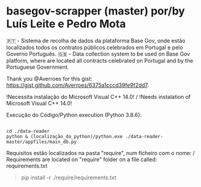 # basegov-scrapper (master) por/by Luís Leite e Pedro Mota

🇵🇹 - Sistema de recolha de dados da plataforma Base Gov, onde estão localizados todos os contratos públicos celebrados em Portugal e pelo Governo Português.
🇬🇧 - Data collection system to be used on Base Gov platform, where are located all contracts celebrated on Portugal and by the Portuguese Government.

Thank you @Averroes for this gist: https://gist.github.com/Averroes/6375a1cccd39fe9f2dd7.

!Necessita instalação do Microsoft Visual C++ 14.0! / !Needs instalation of Microsoft Visual C++ 14.0!

Execução do Código/Python execution (Python 3.8.6):


<code>
cd ./data-reader
python & (localização_do_python)/python.exe ./data-reader-master/appfiles/main_db.py
</code>

Requisitos estão localizados na pasta "require", num ficheiro com o nome: / Requirements are located on "require" folder on a file called:
requirements.txt

> pip install -r ./require/requirements.txt
